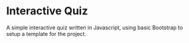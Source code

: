 # Interactive Quiz

A simple interactive quiz written in Javascript, using basic Bootstrap to setup a template for the project.
